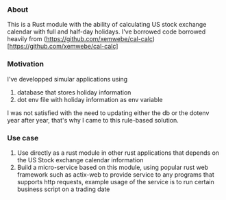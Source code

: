 ### About

This is a Rust module with the ability of calculating US stock exchange calendar with full and half-day holidays. I've borrowed code borrowed heavily from (https://github.com/xemwebe/cal-calc)[https://github.com/xemwebe/cal-calc]

### Motivation

I've developped simular applications using

1. database that stores holiday information
2. dot env file with holiday information as env variable

I was not satisfied with the need to updating either the db or the dotenv year after year, that's why I came to this rule-based solution.

### Use case

1. Use directly as a rust module in other rust applications that depends on the US Stock exchange calendar information
2. Build a micro-service based on this module, using popular rust web framework such as actix-web to provide service to any programs that supports http requests, example usage of the service is to run certain business script on a trading date
